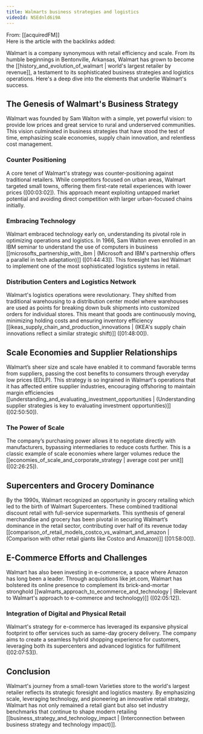 ```yaml
---
title: Walmarts business strategies and logistics
videoId: NSEdnld6i9A
---
```


From: [[acquiredFM]] <br/> 
Here is the article with the backlinks added:

Walmart is a company synonymous with retail efficiency and scale. From its humble beginnings in Bentonville, Arkansas, Walmart has grown to become the [[history_and_evolution_of_walmart | world's largest retailer by revenue]], a testament to its sophisticated business strategies and logistics operations. Here's a deep dive into the elements that underlie Walmart's success.

## The Genesis of Walmart's Business Strategy

Walmart was founded by Sam Walton with a simple, yet powerful vision: to provide low prices and great service to rural and underserved communities. This vision culminated in business strategies that have stood the test of time, emphasizing scale economies, supply chain innovation, and relentless cost management. 

### Counter Positioning

A core tenet of Walmart's strategy was counter-positioning against traditional retailers. While competitors focused on urban areas, Walmart targeted small towns, offering them first-rate retail experiences with lower prices (<a class="yt-timestamp" data-t="00:03:02">[00:03:02]</a>). This approach meant exploiting untapped market potential and avoiding direct competition with larger urban-focused chains initially.

### Embracing Technology

Walmart embraced technology early on, understanding its pivotal role in optimizing operations and logistics. In 1966, Sam Walton even enrolled in an IBM seminar to understand the use of computers in business [[microsofts_partnership_with_ibm | (Microsoft and IBM's partnership offers a parallel in tech adaptation)]] (<a class="yt-timestamp" data-t="01:44:43">[01:44:43]</a>). This foresight has led Walmart to implement one of the most sophisticated logistics systems in retail.

### Distribution Centers and Logistics Network

Walmart's logistics operations were revolutionary. They shifted from traditional warehousing to a distribution center model where warehouses are used as points for breaking down bulk shipments into customized orders for individual stores. This meant that goods are continuously moving, minimizing holding costs and ensuring inventory efficiency [[ikeas_supply_chain_and_production_innovations | (IKEA's supply chain innovations reflect a similar strategic shift)]] (<a class="yt-timestamp" data-t="01:48:00">[01:48:00]</a>).

## Scale Economies and Supplier Relationships

Walmart’s sheer size and scale have enabled it to command favorable terms from suppliers, passing the cost benefits to consumers through everyday low prices (EDLP). This strategy is so ingrained in Walmart's operations that it has affected entire supplier industries, encouraging offshoring to maintain margin efficiencies [[understanding_and_evaluating_investment_opportunities | (Understanding supplier strategies is key to evaluating investment opportunities)]] (<a class="yt-timestamp" data-t="02:50:50">[02:50:50]</a>).

### The Power of Scale

The company’s purchasing power allows it to negotiate directly with manufacturers, bypassing intermediaries to reduce costs further. This is a classic example of scale economies where larger volumes reduce the [[economies_of_scale_and_corporate_strategy | average cost per unit]] (<a class="yt-timestamp" data-t="02:26:25">[02:26:25]</a>).

## Supercenters and Grocery Dominance

By the 1990s, Walmart recognized an opportunity in grocery retailing which led to the birth of Walmart Supercenters. These combined traditional discount retail with full-service supermarkets. This synthesis of general merchandise and grocery has been pivotal in securing Walmart’s dominance in the retail sector, contributing over half of its revenue today [[comparison_of_retail_models_costco_vs_walmart_and_amazon | (Comparison with other retail giants like Costco and Amazon)]] (<a class="yt-timestamp" data-t="01:58:00">[01:58:00]</a>).

## E-Commerce Efforts and Challenges

Walmart has also been investing in e-commerce, a space where Amazon has long been a leader. Through acquisitions like jet.com, Walmart has bolstered its online presence to complement its brick-and-mortar stronghold [[walmarts_approach_to_ecommerce_and_technology | (Relevant to Walmart's approach to e-commerce and technology)]] (<a class="yt-timestamp" data-t="02:05:12">[02:05:12]</a>).

### Integration of Digital and Physical Retail

Walmart's strategy for e-commerce has leveraged its expansive physical footprint to offer services such as same-day grocery delivery. The company aims to create a seamless hybrid shopping experience for customers, leveraging both its supercenters and advanced logistics for fulfillment (<a class="yt-timestamp" data-t="02:07:53">[02:07:53]</a>).

## Conclusion

Walmart's journey from a small-town Varieties store to the world's largest retailer reflects its strategic foresight and logistics mastery. By emphasizing scale, leveraging technology, and pioneering an innovative retail strategy, Walmart has not only remained a retail giant but also set industry benchmarks that continue to shape modern retailing [[business_strategy_and_technology_impact | (Interconnection between business strategy and technology impact)]].
